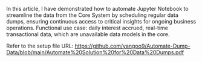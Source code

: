 In this article, I have demonstrated how to automate Jupyter Notebook to streamline the data from the Core System by scheduling regular data dumps, ensuring continuous access to critical insights for ongoing business operations. 
Functional use case: daily interest accrued, real-time transactional data, which are unavailable data models in the core.

Refer to the setup file URL: https://github.com/yangoo9/Automate-Dump-Data/blob/main/Automate%20Solution%20for%20Data%20Dumps.pdf
